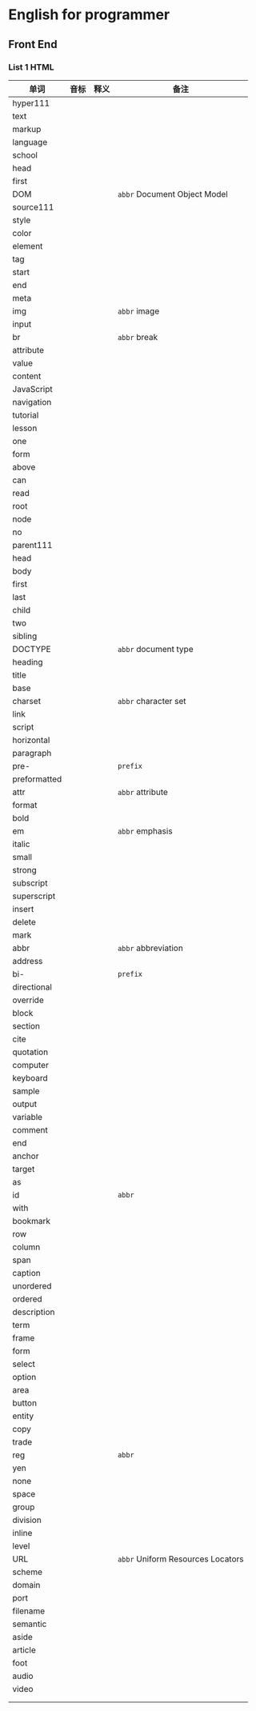 # English for programmer
## Front End 
### List 1 HTML

|单词|音标|释义|备注|
|---|---|---|---|
|hyper111||||
|text||||
|markup||||
|language||||
|school||||
|head||||
|first||||
|DOM|||`abbr` Document Object Model|
|source111||||
|style||||
|color||||
|element||||
|tag||||
|start||||
|end||||
|meta||||
|img|||`abbr` image|
|input||||
|br|||`abbr` break|
|attribute||||
|value||||
|content||||
|JavaScript||||
|navigation||||
|tutorial||||
|lesson||||
|one||||
|form||||
|above||||
|can||||
|read||||
|root||||
|node||||
|no||||
|parent111||||
|head||||
|body||||
|first||||
|last||||
|child||||
|two||||
|sibling||||
|DOCTYPE|||`abbr` document type|
|heading||||
|title||||
|base||||
|charset|||`abbr` character set|
|link||||
|script||||
|horizontal||||
|paragraph||||
|pre-|||`prefix`|
|preformatted||||
|attr|||`abbr` attribute|
|format||||
|bold||||
|em|||`abbr` emphasis|
|italic||||
|small||||
|strong||||
|subscript||||
|superscript||||
|insert||||
|delete||||
|mark||||
|abbr|||`abbr` abbreviation|
|address||||
|bi-|||`prefix`|
|directional||||
|override||||
|block||||
|section||||
|cite||||
|quotation||||
|computer||||
|keyboard||||
|sample||||
|output||||
|variable||||
|comment||||
|end||||
|anchor||||
|target||||
|as||||
|id|||`abbr`|
|with||||
|bookmark||||
|row||||
|column||||
|span||||
|caption||||
|unordered||||
|ordered||||
|description||||
|term||||
|frame||||
|form||||
|select||||
|option||||
|area||||
|button||||
|entity||||
|copy||||
|trade||||
|reg|||`abbr`|
|yen||||
|none||||
|space||||
|group||||
|division||||
|inline||||
|level||||
|URL|||`abbr` Uniform Resources Locators|
|scheme||||
|domain||||
|port||||
|filename||||
|semantic||||
|aside||||
|article||||
|foot||||
|audio||||
|video||||
|||||
|||||